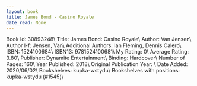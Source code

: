 ```yaml
---
layout: book
title: James Bond - Casino Royale
date_read: None
---
```


Book Id: 30893248\ 
Title: James Bond: Casino Royale\ 
Author: Van Jensen\ 
Author l-f: Jensen, Van\ 
Additional Authors: Ian Fleming, Dennis Calero\ 
ISBN: 1524100684\ 
ISBN13: 9781524100681\ 
My Rating: 0\ 
Average Rating: 3.80\ 
Publisher: Dynamite Entertainment\ 
Binding: Hardcover\ 
Number of Pages: 160\ 
Year Published: 2018\ 
Original Publication Year: \ 
Date Added: 2020/06/02\ 
Bookshelves: kupka-wstydu\ 
Bookshelves with positions: kupka-wstydu (#1545)\ 

